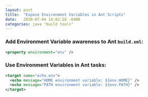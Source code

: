 ```yaml
---
layout: post
title:  "Expose Environment Variables in Ant Scripts"
date:   2020-07-04 14:02:18 -0400
categories: java "build tools"
---
```

### Add Environment Variable awareness to Ant `build.xml`:

```xml
<property environment="env" />
```

### Use Environment Variables in Ant tasks:

```xml
<target name="echo.env">
  <echo message="HOME environment variable: ${env.HOME}" />
  <echo message="PATH environment variable: ${env.PATH}" />
</target>
```